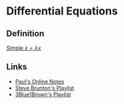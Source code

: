 # Differential Equations

## Definition

[Simple $\dot x=\lambda x$](SimpleOrdinaryDE.md)

## Links
- [Paul's Online Notes](https://tutorial.math.lamar.edu/Classes/DE/DE.aspx)
- [Steve Brunton's Playlist](https://www.youtube.com/playlist?list=PLMrJAkhIeNNTYaOnVI3QpH7jgULnAmvPA)
- [3Blue1Brown's Playlist](https://www.youtube.com/playlist?list=PLZHQObOWTQDNPOjrT6KVlfJuKtYTftqH6)
